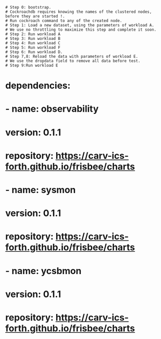     # Step 0: bootstrap.
    # Cockroachdb requires knowing the names of the clustered nodes, before they are started !.
    # Run cockroach command to any of the created node.
    # Step 1: Load a new dataset, using the parameters of workload A.
    # We use no throttling to maximize this step and complete it soon.
    # Step 2: Run workload A
    # Step 3: Run workload B
    # Step 4: Run workload C
    # Step 5: Run workload F
    # Step 6: Run workload D.
    # Step 7,8: Reload the data with parameters of workload E.
    # We use the dropdata field to remove all data before test.
    # Step 9:Run workload E



# dependencies:
#  - name: observability
#    version: 0.1.1
#    repository: https://carv-ics-forth.github.io/frisbee/charts
#  - name: sysmon
#    version: 0.1.1
#    repository: https://carv-ics-forth.github.io/frisbee/charts
#  - name: ycsbmon
#    version: 0.1.1
#    repository: https://carv-ics-forth.github.io/frisbee/charts
